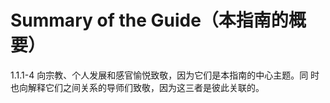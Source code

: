 # Summary of the Guide（本指南的概要）

1.1.1-4 向宗教、个人发展和感官愉悦致敬，因为它们是本指南的中心主题。同
时也向解释它们之间关系的导师们致敬，因为这三者是彼此关联的。

